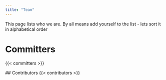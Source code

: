 ```yaml
---
title: "Team"
---
```


This page lists who we are. By all means add yourself to the list - lets sort it in alphabetical order

# Committers
{{< committers >}}


## Contributors
{{< contributors >}}

